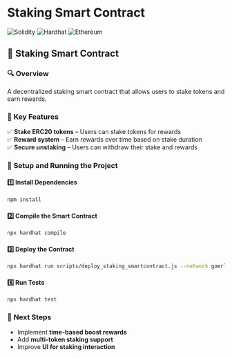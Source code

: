 # Staking Smart Contract

![Solidity](https://img.shields.io/badge/Solidity-^0.8.20-blue)
![Hardhat](https://img.shields.io/badge/Hardhat-%E2%9C%94-yellow)
![Ethereum](https://img.shields.io/badge/Ethereum-Smart%20Contracts-green)

## 📅 **Staking Smart Contract**

### 🔍 **Overview**
A decentralized staking smart contract that allows users to stake tokens and earn rewards.

### 📜 **Key Features**
✅ **Stake ERC20 tokens** – Users can stake tokens for rewards  
✅ **Reward system** – Earn rewards over time based on stake duration  
✅ **Secure unstaking** – Users can withdraw their stake and rewards  

### 🚀 **Setup and Running the Project**
#### **1️⃣ Install Dependencies**
```sh
npm install
```
#### **2️⃣ Compile the Smart Contract**
```sh
npx hardhat compile
```
#### **3️⃣ Deploy the Contract**
```sh
npx hardhat run scripts/deploy_staking_smartcontract.js --network goerli
```
#### **4️⃣ Run Tests**
```sh
npx hardhat test
```
### 🔗 **Next Steps**
- Implement **time-based boost rewards**
- Add **multi-token staking support**
- Improve **UI for staking interaction**
